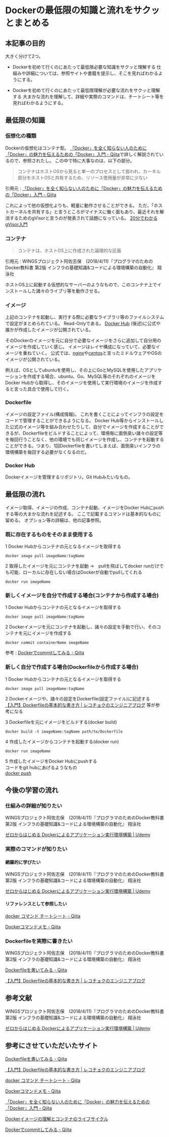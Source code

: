 # Dockerの最低限の知識と流れをサクッとまとめる

## 本記事の目的
大きく分けて2つ。

* Dockerを初めて行くのにあたって最低限必要な知識をサクッと理解する
仕組みや詳細については、参照サイトや書籍を提示し、そこを見ればわかるようにする。

* Dockerを初めて行くのにあたって最低限理解が必要な流れをサクッと理解する
大まかな流れを理解して、詳細や実際のコマンドは、チートシート等を見ればわかるようにする。

## 最低限の知識
### 仮想化の種類
Dockerの仮想化はコンテナ型。
[「Docker」を全く知らない人のために「Docker」の魅力を伝えるための「Docker」入門 - Qiita](https://qiita.com/bremen/items/4604f530fe25786240db#docker%E3%81%AE%E4%BB%95%E7%B5%84%E3%81%BF)で詳しく解説されているので、参照されたし。
この中で特に大事なのは、以下の部分。

> コンテナはホストOSから見ると単一のプロセスとして扱われ、カーネル部分をホストOSと共有するため、リソース使用量が非常に少ない

引用元 : [「Docker」を全く知らない人のために「Docker」の魅力を伝えるための「Docker」入門 - Qiita](https://qiita.com/bremen/items/4604f530fe25786240db#docker%E3%81%AE%E4%BB%95%E7%B5%84%E3%81%BF)


これによって他の仮想化よりも、軽量に動作させることができる。
ただ、「ホストカーネルを共有する」と言うところがマイナスに働く面もあり、最近それを解消するためのgVisorと言うのが発表されて話題になっている。
[20分でわかるgVisor入門](https://www.slideshare.net/uzy_exe/201805gvisorintroduciton)

### コンテナ
> コンテナは、ホストOS上に作成された論理的な区画

引用元 : WINGSプロジェクト阿佐志保　(2018/4/11)『プログラマのためのDocker教科書 第2版 インフラの基礎知識&コードによる環境構築の自動化』 翔泳社

ホストOS上に起動する仮想的なサーバーのようなもので、このコンテナ上でインストールした諸々のライブリ等を動作させる。

### イメージ
上記のコンテナを起動し、実行する際に必要なライブラリ等のファイルシステムで設定がまとめられている。
Read-Onlyである。
[Docker Hub](https://hub.docker.com/) (後述)に公式や誰かが作成したイメージが公開されている。

そのDockerのイメージを元に自分で必要なイメージをさらに追加して自分用のイメージを作成していく感じ。
イメージはレイヤ構成になっていて、必要なイメージを重ねていく。
公式では、[nginx](https://hub.docker.com/_/nginx/)や[centos](https://hub.docker.com/_/centos/)と言ったミドルウェアやOSのイメージが公開されている。

例えば、OSとしてubuntuを使用し、その上にGoとMySQLを使用したアプリケーションを作成する場合、ubuntu、Go、MySQL等のそれぞれのイメージをDocker Hubから取得し、そのイメージを使用して実行環境のイメージを作成すると言った具合で使用して行く。

### Dockerfile
イメージの設定ファイル(構成情報)。
これを書くことによってインフラの設定をコードで管理することができるようになる。
Docker Hub等からインストールした公式のイメージ等を組み合わせたりして、自分でイメージを作成することができるが、Dockerfileをビルドすることによって、環境毎に面倒臭い諸々の設定等を毎回行うことなく、他の環境でも同じイメージを作成し、コンテナを起動することができる。つまり、1回Dockerfileを書いてしまえば、面倒臭いインフラの環境構築を毎回する必要がなくなるのだ。

### Docker Hub
Dockerイメージを管理するリポジトリ。Git Hubみたいなもの。

## 最低限の流れ
イメージ取得、イメージの作成、コンテナ起動、イメージをDocker Hubにpushする等の大まかな流れを記述する。
ここで記載するコマンドは基本的なものに留める。
オプション等の詳細は、他の記事参照。

### 既に存在するものをそのまま使用する
1 Docker Hubからコンテナの元となるイメージを取得する

```
docker image pull imageName:tagName
```

2 取得したイメージを元にコンテナを起動
→　pullを飛ばしてdocker runだけでも可能、ローカルに存在しない場合はDockerが自動でpullしてくれる

```
docker run imageName
```

### 新しくイメージを自分で作成する場合(コンテナから作成する場合)
1 Docker Hubからコンテナの元となるイメージを取得する

```
docker image pull imageName:tagName
```

2 Dockerイメージを元にコンテナを起動し、諸々の設定を手動で行い、そのコンテナを元にイメージを作成する

```
docker commit containerName imageName
```

参考 : [Dockerでcommitしてみる - Qiita](https://qiita.com/mats116/items/712575dc50513dfdf0a2)

### 新しく自分で作成する場合(Dockerfileから作成する場合)
1 Docker Hubからコンテナの元となるイメージを取得する

```
docker image pull imageName:tagName
```

2 Dockerイメージや、諸々の設定をDockerfile(設定ファイル)に記述する  
[【入門】Dockerfileの基本的な書き方 | レコチョクのエンジニアブログ](https://techblog.recochoku.jp/1022) 等が参考になる

3 Dockerfileを元にイメージをビルドする(docker build)

```
docker build -t imageName:tagName path/to/Dockerfile
```

4 作成したイメージからコンテナを起動する(docker run)

```
docker run imageName
```

5 作成したイメージをDocker Hubにpushする  
コードをgit hubにあげるようなもの  
[docker push](https://qiita.com/suin/items/20d735823e158196983e)

## 今後の学習の流れ
### 仕組みの詳細が知りたい
WINGSプロジェクト阿佐志保　(2018/4/11)『プログラマのためのDocker教科書 第2版 インフラの基礎知識&コードによる環境構築の自動化』 翔泳社

[ゼロからはじめる Dockerによるアプリケーション実行環境構築 | Udemy](https://www.udemy.com/docker-k/)

### 実際のコマンドが知りたい
#### 網羅的に学びたい
WINGSプロジェクト阿佐志保　(2018/4/11)『プログラマのためのDocker教科書 第2版 インフラの基礎知識&コードによる環境構築の自動化』 翔泳社

[ゼロからはじめる Dockerによるアプリケーション実行環境構築 | Udemy](https://www.udemy.com/docker-k/)

#### リファレンスとして参照したい
[docker コマンド チートシート - Qiita](https://qiita.com/voluntas/items/68c1fd04dd3d507d4083)

[Dockerコマンドメモ - Qiita](https://qiita.com/curseoff/items/a9e64ad01d673abb6866)

### Dockerfileを実際に書きたい
WINGSプロジェクト阿佐志保　(2018/4/11)『プログラマのためのDocker教科書 第2版 インフラの基礎知識&コードによる環境構築の自動化』 翔泳社

[Dockerfileを書いてみる - Qiita](https://qiita.com/nl0_blu/items/1de829288db2670276e8)

[【入門】Dockerfileの基本的な書き方 | レコチョクのエンジニアブログ](https://techblog.recochoku.jp/1022)

## 参考文献
WINGSプロジェクト阿佐志保　(2018/4/11)『プログラマのためのDocker教科書 第2版 インフラの基礎知識&コードによる環境構築の自動化』 翔泳社

[ゼロからはじめる Dockerによるアプリケーション実行環境構築 | Udemy](https://www.udemy.com/docker-k/)

## 参考にさせていただいたサイト
[Dockerfileを書いてみる - Qiita](https://qiita.com/nl0_blu/items/1de829288db2670276e8)

[【入門】Dockerfileの基本的な書き方 | レコチョクのエンジニアブログ](https://techblog.recochoku.jp/1022)

[docker コマンド チートシート - Qiita](https://qiita.com/voluntas/items/68c1fd04dd3d507d4083)

[Dockerコマンドメモ - Qiita](https://qiita.com/curseoff/items/a9e64ad01d673abb6866)

[「Docker」を全く知らない人のために「Docker」の魅力を伝えるための「Docker」入門 - Qiita](https://qiita.com/bremen/items/4604f530fe25786240db#docker%E3%81%AE%E4%BB%95%E7%B5%84%E3%81%BF)

[Dockerイメージの理解とコンテナのライフサイクル](https://www.slideshare.net/zembutsu/docker-images-containers-and-lifecycle)

[Dockerでcommitしてみる - Qiita](https://qiita.com/mats116/items/712575dc50513dfdf0a2)
